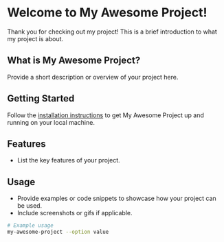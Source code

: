 # Welcome to My Awesome Project!

Thank you for checking out my project! This is a brief introduction to what my project is about.

## What is My Awesome Project?

Provide a short description or overview of your project here.

## Getting Started

Follow the [installation instructions](#installation) to get My Awesome Project up and running on your local machine.

## Features

- List the key features of your project.

## Usage

- Provide examples or code snippets to showcase how your project can be used.
- Include screenshots or gifs if applicable.

```bash
# Example usage
my-awesome-project --option value
